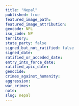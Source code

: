 ```yaml
---
title: "Nepal"
published: true
featured_image_path:
featured_image_attribution:
geocode: NPL
iso_code: NP
territory:
state_party: false
signed_but_not_ratified: false
signed_date:
ratified_or_acceded_date:
entry_into_force_date:
ratified_apic_date:
genocide:
crimes_against_humanity:
aggression:
war_crimes:
note:
slug: nepal
---
```

